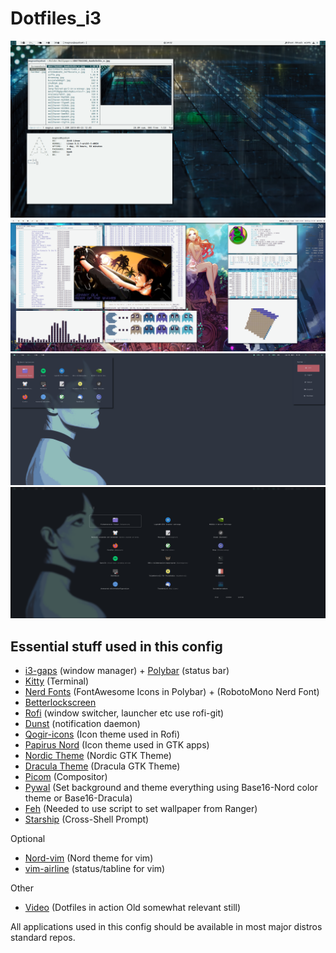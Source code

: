 # Dotfiles_i3

![screenshot](https://raw.githubusercontent.com/Algorithm79/Dotfiles_i3/master/screenshot.png)
![screenshot](https://raw.githubusercontent.com/Algorithm79/Dotfiles_i3/master/screenshot1.png)
![screenshot](https://raw.githubusercontent.com/Algorithm79/Dotfiles_i3/master/screenshot2.png)
![screenshot](https://raw.githubusercontent.com/Algorithm79/Dotfiles_i3/master/screenshot3.png)
## Essential stuff used in this config

- [i3-gaps](https://github.com/Airblader/i3) (window manager) + [Polybar](https://github.com/polybar/polybar) (status bar)
- [Kitty](https://github.com/kovidgoyal/kitty) (Terminal)
- [Nerd Fonts](https://github.com/ryanoasis/nerd-fonts) (FontAwesome Icons in Polybar) + (RobotoMono Nerd Font)
- [Betterlockscreen](https://github.com/pavanjadhaw/betterlockscreen)
- [Rofi](https://github.com/davatorium/rofi) (window switcher, launcher etc use rofi-git)
- [Dunst](https://github.com/dunst-project/dunst) (notification daemon)
- [Qogir-icons](https://github.com/vinceliuice/Qogir-icon-theme) (Icon theme used in Rofi)
- [Papirus Nord](https://github.com/Adapta-Projects/Papirus-Nord) (Icon theme used in GTK apps)
- [Nordic Theme](https://www.gnome-look.org/p/1267246/) (Nordic GTK Theme)
- [Dracula Theme](https://github.com/dracula/gtk) (Dracula GTK Theme)
- [Picom](https://github.com/yshui/picom) (Compositor) 
- [Pywal](https://github.com/dylanaraps/pywal) (Set background and theme everything using Base16-Nord color theme or Base16-Dracula)
- [Feh](https://github.com/derf/feh) (Needed to use script to set wallpaper from Ranger)
- [Starship](https://starship.rs/) (Cross-Shell Prompt)


Optional

- [Nord-vim](https://github.com/arcticicestudio/nord-vim) (Nord theme for vim)
- [vim-airline](https://github.com/vim-airline/vim-airline) (status/tabline for vim)


Other

- [Video](https://www.youtube.com/watch?v=gLNma-6AHPM) (Dotfiles in action Old somewhat relevant still)

All applications used in this config should be available in most major distros standard repos.

